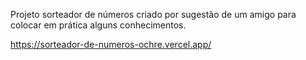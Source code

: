 Projeto sorteador de números criado por sugestão de um amigo para colocar em prática alguns conhecimentos.

https://sorteador-de-numeros-ochre.vercel.app/
